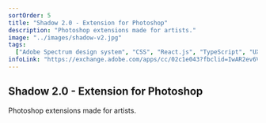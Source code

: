 ```yaml
---
sortOrder: 5
title: "Shadow 2.0 - Extension for Photoshop"
description: "Photoshop extensions made for artists."
image: "../images/shadow-v2.jpg"
tags:
  ["Adobe Spectrum design system", "CSS", "React.js", "TypeScript", "UXP API"]
infoLink: "https://exchange.adobe.com/apps/cc/02c1e043?fbclid=IwAR2ev6VYN0W9zFskhw7Ixf3tfoUqe_5dvDAGvfJYKR2X9nhFW6LZ_T9y188"
---
```


## Shadow 2.0 - Extension for Photoshop

Photoshop extensions made for artists.
